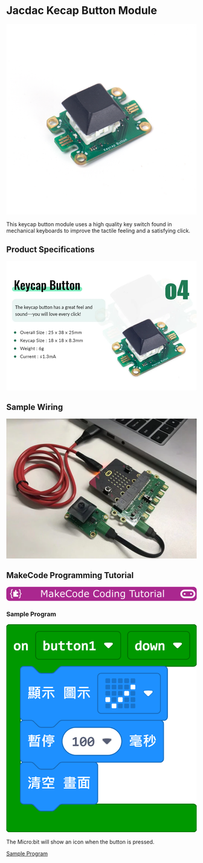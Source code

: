 # Jacdac Kecap Button Module

![](./images/button1.png)

This keycap button module uses a high quality key switch found in mechanical keyboards to improve the tactile feeling and a satisfying click.

## Product Specifications

![](./images/button2.png)

## Sample Wiring

![](./images/button3.png)

## MakeCode Programming Tutorial

![](../functional_module/PWmodules/images/mcbanner.png)

### Sample Program

![](./images/button_code.png)

The Micro:bit will show an icon when the button is pressed.

[Sample Program](https://makecode.microbit.org/_Vu8ECbJU2WKE)